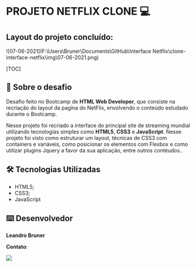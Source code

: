 # 				PROJETO NETFLIX CLONE​ :computer:

## Layout do projeto concluído:

![07-06-2021](F:\Users\Bruner\Documents\GitHub\Interface Netflix\clone-interface-netflix\img\07-06-2021.png)

[TOC]

## 🚀 Sobre o desafio

Desafio feito no Bootcamp de **HTML Web Developer**, que consiste na recriação do layout da pagina do NetFlix, envolvendo o conteúdo estudado durante o Bootcamp.

Nesse projeto foi recriado a interface do principal site de streaming mundial utilizando tecnologias simples como **HTML5**, **CSS3** e **JavaScript**. Nesse projeto foi visto como estruturar um layout, técnicas de CSS3 com containers e variáveis, como posicionar os elementos com Flexbox e como utilizar plugins Jquery a favor da sua aplicação, entre outros contéudos..

## 🛠️ Tecnologias Utilizadas

- HTML5;
- CSS3;
- JavaScript

## ⌨️ Desenvolvedor

**Leandro Bruner**

**Contato**:

<a href="https://www.linkedin.com/in/leandro-bruner-a887361b8/"><img src="https://img.shields.io/badge/LinkedIn-0077B5?style=for-the-badge&logo=linkedin&logoColor=white"></a>

